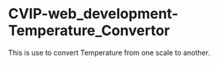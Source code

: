 # CVIP-web_development-Temperature_Convertor
This is use to convert Temperature from one scale to another.

